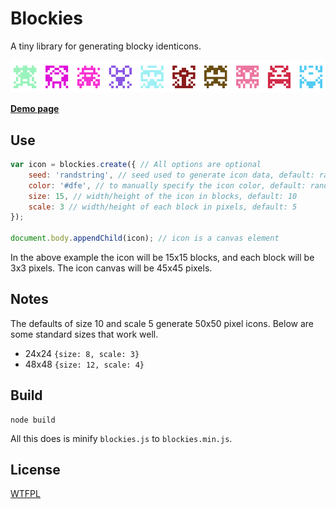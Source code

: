Blockies
========

A tiny library for generating blocky identicons.

![Sample blockies image](sample.png "Blockies")

[**Demo page**](http://download13.github.io/blockies/)

Use
---

```javascript
var icon = blockies.create({ // All options are optional
    seed: 'randstring', // seed used to generate icon data, default: random
    color: '#dfe', // to manually specify the icon color, default: random
    size: 15, // width/height of the icon in blocks, default: 10
    scale: 3 // width/height of each block in pixels, default: 5
});

document.body.appendChild(icon); // icon is a canvas element
```

In the above example the icon will be 15x15 blocks, and each block will be 3x3 pixels. The icon canvas will be 45x45 pixels.


Notes
-----

The defaults of size 10 and scale 5 generate 50x50 pixel icons. Below are some standard sizes that work well.
 * 24x24 `{size: 8, scale: 3}`
 * 48x48 `{size: 12, scale: 4}`


Build
-----

    node build
All this does is minify `blockies.js` to `blockies.min.js`.


License
-------

[WTFPL](http://www.wtfpl.net/)
